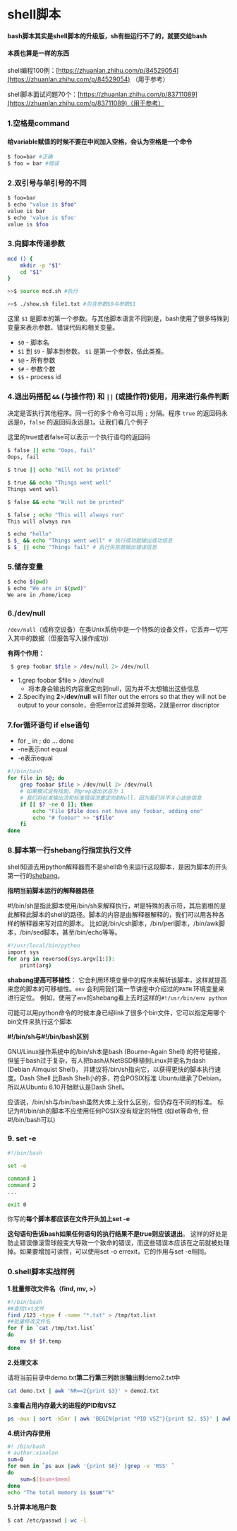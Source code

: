 # shell脚本

#### bash脚本其实是shell脚本的升级版，sh有些运行不了的，就要交给bash

#### 本质也算是一样的东西

shell编程100例：[https://zhuanlan.zhihu.com/p/84529054](https://zhuanlan.zhihu.com/p/84529054) （用于参考）

shell脚本面试问题70个：[https://zhuanlan.zhihu.com/p/83711089](https://zhuanlan.zhihu.com/p/83711089)（用于参考）

### 1.空格是command

#### 给variable赋值的时候不要在中间加入空格，会认为空格是一个命令

```bash
$ foo=bar #正确
$ foo = bar #错误
```

### 2.双引号与单引号的不同

```bash
$ foo=bar
$ echo "value is $foo"
value is bar
$ echo 'value is $foo'
value is $foo
```

### 3.向脚本传递参数

```bash
mcd () {
    mkdir -p "$1"
    cd "$1"
}

>>$ source mcd.sh #执行

>>$ ./show.sh file1.txt #包含参数$0与参数$1
```

这里 `$1` 是脚本的第一个参数。与其他脚本语言不同到是，bash使用了很多特殊到变量来表示参数、错误代码和相关变量。

* `$0` - 脚本名
* `$1` 到 `$9` - 脚本到参数。 `$1` 是第一个参数，依此类推。
* `$@` - 所有参数
* `$#` - 参数个数
* `$$` - process id

### 4.退出码搭配 `&&` \(与操作符\) 和 `||` \(或操作符\)使用，用来进行条件判断

决定是否执行其他程序。同一行的多个命令可以用 `;` 分隔。程序 `true` 的返回码永远是`0`，`false` 的返回码永远是`1`。让我们看几个例子

这里的true或者false可以表示一个执行语句的返回码

```bash
$ false || echo "Oops, fail"
Oops, fail

$ true || echo "Will not be printed"

$ true && echo "Things went well"
Things went well

$ false && echo "Will not be printed"

$ false ; echo "This will always run"
This will always run

$ echo "hello"
$ $_ && echo "Things went well" # 执行成功就输出成功信息
$ $_ || echo "Things fail" # 执行失败就输出错误信息
```

### 5.储存变量

```bash
$ echo $(pwd)
$ echo "We are in $(pwd)"
We are in /home/icep
```

### 6./dev/null

 `/dev/null`（或称空设备）在类Unix系统中是一个特殊的设备文件，它丢弃一切写入其中的数据（但报告写入操作成功）

**有两个作用：**

```bash
 $ grep foobar $file > /dev/null 2> /dev/null
```

* 1.grep foobar $file &gt; /dev/null
  * 将本身会输出的内容重定向到null，因为并不太想输出这些信息
* 2.Specifying **2**&gt;/**dev**/**null** will filter out the errors so that they will not be output to your console，会把error过滤掉并忽略，2就是error discriptor

### 7.for循环语句 if else语句

* for \_ in ; do ... done
* -ne表示not equal
* -e表示equal

```bash
#!/bin/bash
for file in $@; do
    grep foobar $file > /dev/null 2> /dev/null
    # 如果模式没有找到，则grep退出状态为 1
    # 我们将标准输出流和标准错误流重定向到Null，因为我们并不关心这些信息
    if [[ $? -ne 0 ]]; then
        echo "File $file does not have any foobar, adding one"
        echo "# foobar" >> "$file"
    fi
done
```

### 8.脚本第一行shebang行指定执行文件

shell知道去用python解释器而不是shell命令来运行这段脚本，是因为脚本的开头第一行的[shebang](https://en.wikipedia.org/wiki/Shebang_%28Unix%29)。

**指明当前脚本运行的解释器路径**

\#!/bin/sh是指此脚本使用/bin/sh来解释执行，\#!是特殊的表示符，其后面根的是此解释此脚本的shell的路径。脚本的内容是由解释器解释的，我们可以用各种各样的解释器来写对应的脚本。 比如说/bin/csh脚本，/bin/perl脚本，/bin/awk脚本，/bin/sed脚本，甚至/bin/echo等等。

```bash
#!/usr/local/bin/python
import sys
for arg in reversed(sys.argv[1:]):
    print(arg)
```

**shabang提高可移植性**： 它会利用环境变量中的程序来解析该脚本，这样就提高来您的脚本的可移植性。`env` 会利用我们第一节讲座中介绍过的`PATH` 环境变量来进行定位。 例如，使用了`env`的shebang看上去时这样的`#!/usr/bin/env python`

可能可以用python命令的时候本身已经link了很多个bin文件，它可以指定用哪个bin文件来执行这个脚本

**\#!/bin/sh与\#!/bin/bash区别**

GNU/Linux操作系统中的/bin/sh本是bash \(Bourne-Again Shell\) 的符号链接， 但鉴于bash过于复杂，有人把bash从NetBSD移植到Linux并更名为dash \(Debian Almquist Shell\)， 并建议将/bin/sh指向它，以获得更快的脚本执行速度。Dash Shell 比Bash Shell小的多，符合POSIX标准 Ubuntu继承了Debian，所以从Ubuntu 6.10开始默认是Dash Shell。

应该说，/bin/sh与/bin/bash虽然大体上没什么区别，但仍存在不同的标准。 标记为\#!/bin/sh的脚本不应使用任何POSIX没有规定的特性 \(如let等命令, 但\#!/bin/bash可以\)

### 9. set -e

```bash
#!/bin/bash

set -e

command 1
command 2
...

exit 0

```

你写的**每个脚本都应该在文件开头加上set -e**

**这句语句告诉bash如果任何语句的执行结果不是true则应该退出**。 这样的好处是防止错误像滚雪球般变大导致一个致命的错误，而这些错误本应该在之前就被处理掉。如果要增加可读性，可以使用set -o errexit，它的作用与set -e相同。

### 0.shell脚本实战样例

**1.批量修改文件名（find, mv, &gt;）**

```bash
#!/bin/bash
##查找txt文件
find /123 -type f -name "*.txt" > /tmp/txt.list
##批量修改文件名
for f in `cat /tmp/txt.list`
do
    mv $f $f.temp
done
```

**2.处理文本**

请将当前目录中demo.txt**第二行第三列**数据**输出到**demo2.txt中

```bash
cat demo.txt | awk 'NR==2{print $3}' > demo2.txt 
```

3.**查看占用内存最大的进程的PID和VSZ**

```bash
ps -aux | sort -k5nr | awk 'BEGIN{print "PID VSZ"}{print $2, $5}' | awk 'NR<3'
```

**4.统计内存使用**

```bash
#! /bin/bash
# author:xiaolan
sum=0
for mem in `ps aux |awk '{print $6}' |grep -v 'RSS' `
do
    sum=$[$sum+$mem]
done
echo "The total memory is $sum""k"
```

**5.计算本地用户数**

```bash
$ cat /etc/passwd | wc -l
```


